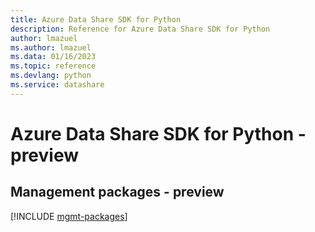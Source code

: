 ```yaml
---
title: Azure Data Share SDK for Python
description: Reference for Azure Data Share SDK for Python
author: lmazuel
ms.author: lmazuel
ms.data: 01/16/2023
ms.topic: reference
ms.devlang: python
ms.service: datashare
---
```

# Azure Data Share SDK for Python - preview

## Management packages - preview
[!INCLUDE [mgmt-packages](data-share-mgmt-index.md)]